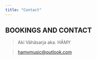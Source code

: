 ```yaml
---
title: "Contact"
---
```


## BOOKINGS AND CONTACT

> Aki Vähäsarja aka. HÄMY 

> hamymusic@outlook.com

